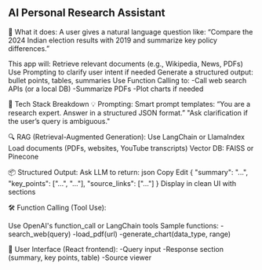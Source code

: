 ## AI Personal Research Assistant

🧠 What it does:
A user gives a natural language question like:
“Compare the 2024 Indian election results with 2019 and summarize key policy differences.”

This app will:
Retrieve relevant documents (e.g., Wikipedia, News, PDFs)
Use Prompting to clarify user intent if needed
Generate a structured output: bullet points, tables, summaries
Use Function Calling to:
   -Call web search APIs (or a local DB)
   -Summarize PDFs
   -Plot charts if needed
   

🧱 Tech Stack Breakdown
💡 Prompting:
Smart prompt templates:
“You are a research expert. Answer in a structured JSON format.”
"Ask clarification if the user’s query is ambiguous."

🔍 RAG (Retrieval-Augmented Generation):
Use LangChain or LlamaIndex
Load documents (PDFs, websites, YouTube transcripts)
Vector DB: FAISS or Pinecone

📦 Structured Output:
Ask LLM to return:
json
Copy
Edit
{
  "summary": "...",
  "key_points": ["...", "..."],
  "source_links": ["..."]
}
Display in clean UI with sections

🛠️ Function Calling (Tool Use):

Use OpenAI's function_call or LangChain tools
Sample functions:
   -search_web(query)
   -load_pdf(url)
   -generate_chart(data_type, range)

📱 User Interface (React frontend):
    -Query input
    -Response section (summary, key points, table)
    -Source viewer

